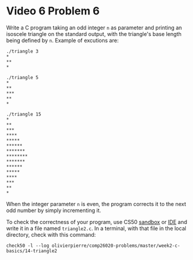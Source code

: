 # Video 6 Problem 6

Write a C program taking an odd integer `n` as parameter and printing an isoscele
triangle on the standard output, with the triangle's base length being defined
by `n`. Example of excutions are:

```
./triangle 3
*
**
*

./triangle 5
*
**
***
**
*

./triangle 15
*
**
***
****
*****
******
*******
********
*******
******
*****
****
***
**
*
```

When the integer parameter `n` is even, the program corrects it to the next
odd number by simply incrementing it.

To check the correctness of your program, use CS50 [sandbox](sandbox.cs50.io)
or [IDE](ide.cs50.io) and write it in a file named `triangle2.c`. In a
terminal, with that file in the local directory, check with this command:

```shell
check50 -l --log olivierpierre/comp26020-problems/master/week2-c-basics/14-triangle2
```
